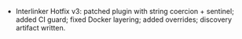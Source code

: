 - Interlinker Hotfix v3: patched plugin with string coercion + sentinel; added CI guard; fixed Docker layering; added overrides; discovery artifact written.
